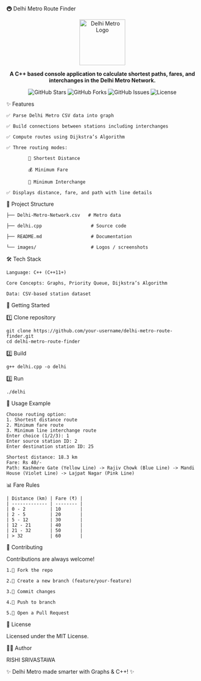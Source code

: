 🚇 Delhi Metro Route Finder
<p align="center"> <img src="./images/logo/train.png" width="120" alt="Delhi Metro Logo"> </p> <p align="center"> <b>A C++ based console application to calculate shortest paths, fares, and interchanges in the Delhi Metro Network.</b> </p> <p align="center"> <!-- Badges --> <img src="https://img.shields.io/github/stars/your-username/delhi-metro-route-finder?style=for-the-badge&logo=github" alt="GitHub Stars"> <img src="https://img.shields.io/github/forks/your-username/delhi-metro-route-finder?style=for-the-badge&logo=github" alt="GitHub Forks"> <img src="https://img.shields.io/github/issues/your-username/delhi-metro-route-finder?style=for-the-badge&logo=github" alt="GitHub Issues"> <img src="https://img.shields.io/github/license/your-username/delhi-metro-route-finder?style=for-the-badge" alt="License"> </p>
✨ Features

    ✅ Parse Delhi Metro CSV data into graph
    
    ✅ Build connections between stations including interchanges
    
    ✅ Compute routes using Dijkstra’s Algorithm
    
    ✅ Three routing modes:
    
            📏 Shortest Distance
      
            💰 Minimum Fare
      
            🔄 Minimum Interchange
      
    ✅ Displays distance, fare, and path with line details


📂 Project Structure

    ├── Delhi-Metro-Network.csv   # Metro data
    
    ├── delhi.cpp                  # Source code
    
    ├── README.md                  # Documentation
    
    └── images/                    # Logos / screenshots

    
🛠️ Tech Stack

    Language: C++ (C++11+)
    
    Core Concepts: Graphs, Priority Queue, Dijkstra’s Algorithm
    
    Data: CSV-based station dataset
    
🚀 Getting Started

1️⃣ Clone repository

    git clone https://github.com/your-username/delhi-metro-route-finder.git
    cd delhi-metro-route-finder

2️⃣ Build

    g++ delhi.cpp -o delhi

3️⃣ Run

    ./delhi


📖 Usage Example

    Choose routing option:
    1. Shortest distance route
    2. Minimum fare route
    3. Minimum line interchange route
    Enter choice (1/2/3): 1
    Enter source station ID: 2
    Enter destination station ID: 25
    
    Shortest distance: 18.3 km
    Fare: Rs 40/-
    Path: Kashmere Gate (Yellow Line) -> Rajiv Chowk (Blue Line) -> Mandi House (Violet Line) -> Lajpat Nagar (Pink Line)


📊 Fare Rules
    
    | Distance (km) | Fare (₹) |
    | ------------- | -------- |
    | 0 - 2         | 10       |
    | 2 - 5         | 20       |
    | 5 - 12        | 30       |
    | 12 - 21       | 40       |
    | 21 - 32       | 50       |
    | > 32          | 60       |


🤝 Contributing

Contributions are always welcome!

    1.🍴 Fork the repo
    
    2.🌿 Create a new branch (feature/your-feature)
    
    3.💾 Commit changes
    
    4.🚀 Push to branch
    
    5.🔁 Open a Pull Request


📜 License

  Licensed under the MIT License.

👨‍💻 Author

  RISHI SRIVASTAWA


✨ Delhi Metro made smarter with Graphs & C++! ✨
